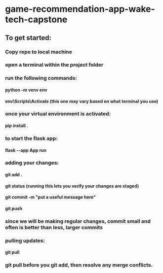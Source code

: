 # game-recommendation-app-wake-tech-capstone

## To get started:
### Copy repo to local machine
### open a terminal within the project folder
### run the following commands:
#### python -m venv env
#### env\Scripts\Activate (this one may vary based on what terminal you use)
### once your virtual environment is activated:
#### pip install .
### to start the flask app:
#### flask --app App run


### adding your changes:
#### git add .
#### git status (running this lets you verify your changes are staged)
#### git commit -m "put a useful message here"
#### git push

### since we will be making regular changes, commit small and often is better than less, larger commits

### pulling updates:
#### git pull

### git pull before you git add, then resolve any merge conflicts.
